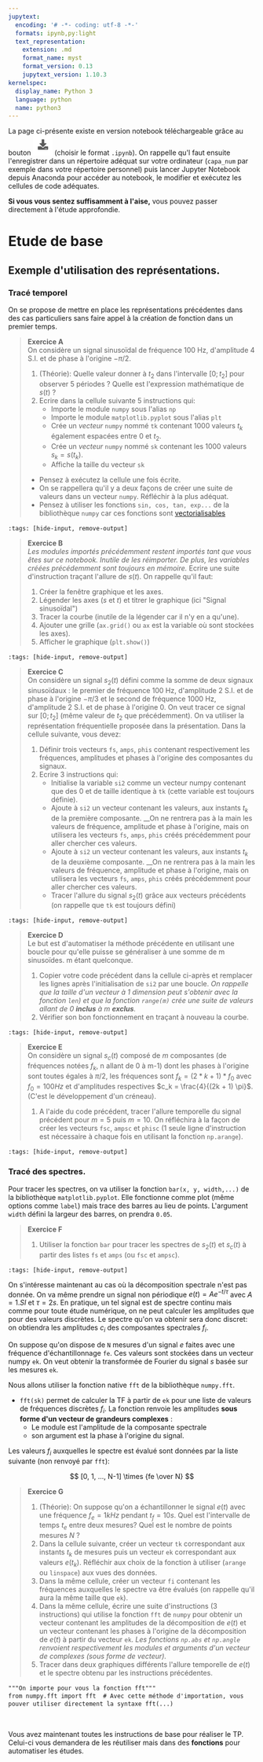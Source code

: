 ```yaml
---
jupytext:
  encoding: '# -*- coding: utf-8 -*-'
  formats: ipynb,py:light
  text_representation:
    extension: .md
    format_name: myst
    format_version: 0.13
    jupytext_version: 1.10.3
kernelspec:
  display_name: Python 3
  language: python
  name: python3
---
```

La page ci-présente existe en version notebook téléchargeable grâce au bouton ![Bouton](./images/bouton_tl.png) (choisir le format `.ipynb`). On rappelle qu'l faut ensuite l'enregistrer dans un répertoire adéquat sur votre ordinateur (`capa_num` par exemple dans votre répertoire personnel) puis lancer Jupyter Notebook depuis Anaconda pour accéder au notebook, le modifier et exécutez les cellules de code adéquates.

__Si vous vous sentez suffisamment à l'aise,__ vous pouvez passer directement à l'étude approfondie.

# Etude de base

## Exemple d'utilisation des représentations.
### Tracé temporel

On se propose de mettre en place les représentations précédentes dans des cas particuliers sans faire appel à la création de fonction dans un premier temps.

> __Exercice A__  
> On considère un signal sinusoïdal de fréquence 100 Hz, d'amplitude 4 S.I. et de phase à l'origine $-\pi/2$.
> 1. (Théorie): Quelle valeur donner à $t_2$ dans l'intervalle $[0;t_2]$ pour observer 5 périodes ? Quelle est l'expression mathématique de $s(t)$ ?
> 2. Ecrire dans la cellule suivante 5 instructions qui:
>     * Importe le module `numpy` sous l'alias `np`
>     * Importe le module `matplotlib.pyplot` sous l'alias `plt`
>     * Crée un _vecteur_ `numpy` nommé `tk` contenant 1000 valeurs $t_k$ également espacées entre 0 et $t_2$.
>     * Crée un _vecteur_ `numpy` nommé `sk` contenant les 1000 valeurs $s_k = s(t_k)$.
>     * Affiche la taille du vecteur `sk`
> * Pensez à exécutez la cellule une fois écrite.
> * On se rappellera qu'il y a deux façons de créer une suite de valeurs dans un vecteur `numpy`. Réfléchir à la plus adéquat.
> * Pensez à utiliser les fonctions `sin, cos, tan, exp...` de la bibliothèque `numpy` car ces fonctions sont [vectorialisables](https://pcsi3physiquestan.github.io/intro_python/notebook/np_vecteurs.html#fonctions-mathematiques-usuelles)

```{code-cell}
:tags: [hide-input, remove-output]

```

> __Exercice B__  
> _Les modules importés précédemment restent importés tant que vous êtes sur ce notebook. Inutile de les réimporter. De plus, les variables créées précédemment sont toujours en mémoire._
> Ecrire une suite d'instruction traçant l'allure de $s(t)$. On rappelle qu'il faut:
> 1. Créer la fenêtre graphique et les axes.
> 2. Légender les axes ($s$ et $t$) et titrer le graphique (ici "Signal sinusoïdal")
> 3. Tracer la courbe (inutile de la légender car il n'y en a qu'une).
> 4. Ajouter une grille (`ax.grid()` ou `ax` est la variable où sont stockées les axes).
> 5. Afficher le graphique (`plt.show()`)

```{code-cell}
:tags: [hide-input, remove-output]

```

> __Exercice C__  
> On considère un signal $s_2 (t)$ défini comme la somme de deux signaux sinusoïdaux : le premier de fréquence 100 Hz, d'amplitude 2 S.I. et de phase à l'origine $-\pi/3$ et le second de fréquence 1000 Hz, d'amplitude 2 S.I. et de phase à l'origine $0$. On veut tracer ce signal sur $[0;t_2]$ (même valeur de $t_2$ que précédemment). On va utiliser la représentation fréquentielle proposée dans la présentation. Dans la cellule suivante, vous devez:
> 1. Définir trois vecteurs `fs`, `amps`, `phis` contenant respectivement les fréquences, amplitudes et phases à l'origine des composantes du signaux.
> 2. Ecrire 3 instructions qui:
>     * Initialise la variable `si2` comme un vecteur numpy contenant que des 0 et de taille identique à `tk` (cette variable est toujours définie).
>     * Ajoute à `si2` un vecteur contenant les valeurs, aux instants $t_k$ de la première composante. __On ne rentrera pas à la main les valeurs de fréquence, amplitude et phase à l'origine, mais on utilisera les vecteurs `fs`, `amps`, `phis` créés précédemment pour aller chercher ces valeurs.
>     * Ajoute à `si2` un vecteur contenant les valeurs, aux instants $t_k$ de la deuxième composante. __On ne rentrera pas à la main les valeurs de fréquence, amplitude et phase à l'origine, mais on utilisera les vecteurs `fs`, `amps`, `phis` créés précédemment pour aller chercher ces valeurs.
>     * Tracer l'allure du signal $s_2 (t)$ grâce aux vecteurs précédents (on rappelle que `tk` est toujours défini)

```{code-cell}
:tags: [hide-input, remove-output]

```

> __Exercice D__  
> Le but est d'automatiser la méthode précédente en utilisant une boucle pour qu'elle puisse se généraliser à une somme de m sinusoïdes. m étant quelconque.
> 1. Copier votre code précédent dans la cellule ci-après et remplacer les lignes après l'initialisation de `si2` par une boucle. _On rappelle que la taille d'un vecteur à 1 dimension peut s'obtenir avec la fonction `len`) et que la fonction `range(m)` crée une suite de valeurs allant de 0 __inclus__ à m __exclus__._
> 2. Vérifier son bon fonctionnement en traçant à nouveau la courbe.


```{code-cell}
:tags: [hide-input, remove-output]

```

> __Exercice E__  
> On considère un signal $s_c (t)$ composé de $m$ composantes (de fréquences notées $f_k$, n allant de 0 à m-1) dont les phases à l'origine sont toutes égales à $\pi / 2$, les fréquences sont $f_k = (2 * k + 1) * f_0$ avec $f_0 = 100 Hz$ et d'amplitudes respectives $c_k = \frac{4}{(2k + 1) \pi}$. (C'est le développement d'un créneau).
> 1. A l'aide du code précédent, tracer l'allure temporelle du signal précédent pour $m = 5$ puis $m=10$. On réfléchira à la façon de créer les vecteurs `fsc`, `ampsc` et `phisc` (1 seule ligne d'instruction est nécessaire à chaque fois en utilisant la fonction `np.arange`).


```{code-cell}
:tags: [hide-input, remove-output]

```

### Tracé des spectres.
Pour tracer les spectres, on va utiliser la fonction `bar(x, y, width,...)` de la bibliothèque `matplotlib.pyplot`. Elle fonctionne comme plot (même options comme `label`) mais trace des barres au lieu de points. L'argument `width` défini la largeur des barres, on prendra `0.05`.
> __Exercice F__  
> 1. Utiliser la fonction `bar` pour tracer les spectres de $s_2(t)$ et $s_c(t)$ à partir des listes `fs` et `amps` (ou `fsc` et `ampsc`).

```{code-cell}
:tags: [hide-input, remove-output]

```

On s'intéresse maintenant au cas où la décomposition spectrale n'est pas donnée. On va même prendre un signal non périodique $e(t) = A e^{-t/\tau}$ avec $A = 1.SI$ et $\tau = 2 s$. En pratique, un tel signal est de spectre continu mais comme pour toute étude numérique, on ne peut calculer les amplitudes que pour des valeurs discrètes. Le spectre qu'on va obtenir sera donc discret: on obtiendra les amplitudes $c_i$ des composantes spectrales $f_i$.

On suppose qu'on dispose de `N` mesures d'un signal $e$ faites avec une fréquence d'échantillonnage `fe`. Ces valeurs sont stockées dans un vecteur numpy `ek`. On veut obtenir la transformée de Fourier du signal $s$ basée sur les mesures `ek`.

Nous allons utiliser la fonction native `fft` de la bibliothèque `numpy.fft`.
* `fft(sk)` permet de calculer la TF à partir de `ek` pour une liste de valeurs de fréquences discrètes $f_i$. La fonction renvoie les amplitudes __sous forme d'un vecteur de grandeurs complexes__ :
    * Le module est l'amplitude de la composante spectrale
    * son argument est la phase à l'origine du signal.

Les valeurs $f_i$ auxquelles le spectre est évalué sont données par la liste suivante (non renvoyé par `fft`):

$$
[0, 1, ..., N-1] \times {fe \over N}
$$

> __Exercice G__  
> 1. (Théorie): On suppose qu'on a échantillonner le signal $e(t)$ avec une fréquence $f_e = 1 kHz$ pendant $t_f = 10 s$. Quel est l'intervalle de temps $t_e$ entre deux mesures? Quel est le nombre de points mesures $N$ ?
> 2. Dans la cellule suivante, créer un vecteur `tk` correspondant aux instants $t_k$ de mesures puis un vecteur `ek` correspondant aux valeurs $e(t_k)$. Réfléchir aux choix de la fonction à utiliser (`arange` ou `linspace`) aux vues des données.
> 3. Dans la même cellule, créer un vecteur `fi` contenant les fréquences auxquelles le spectre va être évalués (on rappelle qu'il aura la même taille que `ek`).
> 4. Dans la même cellule, écrire une suite d'instructions (3 instructions) qui utilise la fonction `fft` de `numpy` pour obtenir un vecteur contenant les amplitudes de la décomposition de $e(t)$ et un vecteur contenant les phases à l'origine de la décomposition de $e(t)$ à partir du vecteur `ek`. _Les fonctions `np.abs` et `np.angle` renvoient respectivement les modules et arguments d'un vecteur de complexes (sous forme de vecteur)._
> 5. Tracer dans deux graphiques différents l'allure temporelle de $e(t)$ et le spectre obtenu par les instructions précédentes.


```{code-cell} ipython3
"""On importe pour vous la fonction fft"""
from numpy.fft import fft  # Avec cette méthode d'importation, vous pouver utiliser directement la syntaxe fft(...)



```

Vous avez maintenant toutes les instructions de base pour réaliser le TP. Celui-ci vous demandera de les réutiliser mais dans des __fonctions__ pour automatiser les études.